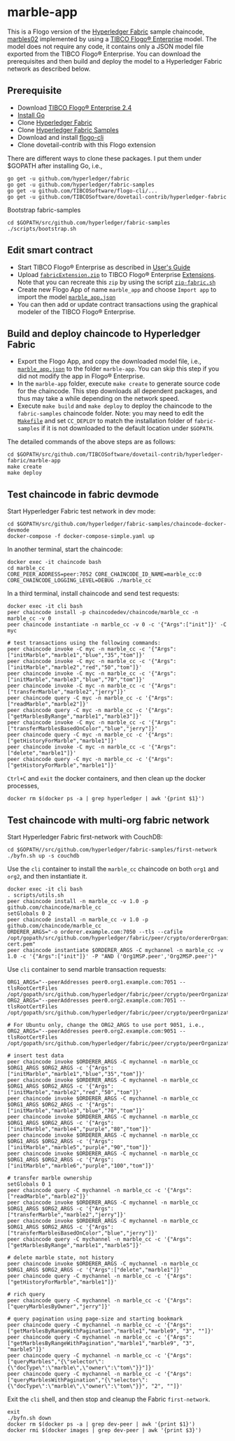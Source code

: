 # marble-app
This is a Flogo version of the [Hyperledger Fabric](https://www.hyperledger.org/projects/fabric) sample chaincode, [marbles02](https://github.com/hyperledger/fabric-samples/tree/release-1.4/chaincode/marbles02) implemented by using a [TIBCO Flogo® Enterprise](https://docs.tibco.com/products/tibco-flogo-enterprise-2-4-0) model.  The model does not require any code, it contains only a JSON model file exported from the TIBCO Flogo® Enterprise.  You can download the prerequisites and then build and deploy the model to a Hyperledger Fabric network as described below.

## Prerequisite
- Download [TIBCO Flogo® Enterprise 2.4](https://edelivery.tibco.com/storefront/eval/tibco-flogo-enterprise/prod11810.html)
- [Install Go](https://golang.org/doc/install)
- Clone [Hyperledger Fabric](https://github.com/hyperledger/fabric)
- Clone [Hyperledger Fabric Samples](https://github.com/hyperledger/fabric-samples)
- Download and install [flogo-cli](https://github.com/TIBCOSoftware/flogo-cli)
- Clone dovetail-contrib with this Flogo extension

There are different ways to clone these packages.  I put them under $GOPATH after installing Go, i.e.,
```
go get -u github.com/hyperledger/fabric
go get -u github.com/hyperledger/fabric-samples
go get -u github.com/TIBCOSoftware/flogo-cli/...
go get -u github.com/TIBCOSoftware/dovetail-contrib/hyperledger-fabric
```
Bootstrap fabric-samples
```
cd $GOPATH/src/github.com/hyperledger/fabric-samples
./scripts/bootstrap.sh
```

## Edit smart contract
- Start TIBCO Flogo® Enterprise as described in [User's Guide](https://docs.tibco.com/pub/flogo/2.4.0/doc/pdf/TIB_flogo_2.4_users_guide.pdf?id=1)
- Upload [`fabricExtension.zip`](../fabricExtension.zip) to TIBCO Flogo® Enterprise [Extensions](http://localhost:8090/wistudio/extensions).  Note that you can recreate this `zip` by using the script [`zip-fabric.sh`](../zip-fabric.sh)
- Create new Flogo App of name `marble_app` and choose `Import app` to import the model [`marble_app.json`](marble_app.json)
- You can then add or update contract transactions using the graphical modeler of the TIBCO Flogo® Enterprise.

## Build and deploy chaincode to Hyperledger Fabric
- Export the Flogo App, and copy the downloaded model file, i.e., [`marble_app.json`](marble_app.json) to the folder `marble-app`.  You can skip this step if you did not modify the app in Flogo® Enterprise.
- In the `marble-app` folder, execute `make create` to generate source code for the chaincode.  This step downloads all dependent packages, and thus may take a while depending on the network speed.
- Execute `make build` and `make deploy` to deploy the chaincode to the `fabric-samples` chaincode folder.  Note: you may need to edit the [`Makefile`](Makefile) and set `CC_DEPLOY` to match the installation folder of `fabric-samples` if it is not downloaded to the default location under `$GOPATH`.

The detailed commands of the above steps are as follows:
```
cd $GOPATH/src/github.com/TIBCOSoftware/dovetail-contrib/hyperledger-fabric/marble-app
make create
make deploy
```

## Test chaincode in fabric devmode
Start Hyperledger Fabric test network in dev mode:
```
cd $GOPATH/src/github.com/hyperledger/fabric-samples/chaincode-docker-devmode
docker-compose -f docker-compose-simple.yaml up
```
In another terminal, start the chaincode:
```
docker exec -it chaincode bash
cd marble_cc
CORE_PEER_ADDRESS=peer:7052 CORE_CHAINCODE_ID_NAME=marble_cc:0 CORE_CHAINCODE_LOGGING_LEVEL=DEBUG ./marble_cc
```
In a third terminal, install chaincode and send test requests:
```
docker exec -it cli bash
peer chaincode install -p chaincodedev/chaincode/marble_cc -n marble_cc -v 0
peer chaincode instantiate -n marble_cc -v 0 -c '{"Args":["init"]}' -C myc

# test transactions using the following commands:
peer chaincode invoke -C myc -n marble_cc -c '{"Args":["initMarble","marble1","blue","35","tom"]}'
peer chaincode invoke -C myc -n marble_cc -c '{"Args":["initMarble","marble2","red","50","tom"]}'
peer chaincode invoke -C myc -n marble_cc -c '{"Args":["initMarble","marble3","blue","70","tom"]}'
peer chaincode invoke -C myc -n marble_cc -c '{"Args":["transferMarble","marble2","jerry"]}'
peer chaincode query -C myc -n marble_cc -c '{"Args":["readMarble","marble2"]}'
peer chaincode query -C myc -n marble_cc -c '{"Args":["getMarblesByRange","marble1","marble3"]}'
peer chaincode invoke -C myc -n marble_cc -c '{"Args":["transferMarblesBasedOnColor","blue","jerry"]}'
peer chaincode query -C myc -n marble_cc -c '{"Args":["getHistoryForMarble","marble1"]}'
peer chaincode invoke -C myc -n marble_cc -c '{"Args":["delete","marble1"]}'
peer chaincode query -C myc -n marble_cc -c '{"Args":["getHistoryForMarble","marble1"]}'
```

`Ctrl+C` and `exit` the docker containers, and then clean up the docker processes,
```
docker rm $(docker ps -a | grep hyperledger | awk '{print $1}')
```

## Test chaincode with multi-org fabric network
Start Hyperledger Fabric first-network with CouchDB:
```
cd $GOPATH//src/github.com/hyperledger/fabric-samples/first-network
./byfn.sh up -s couchdb
```
Use the `cli` container to install the `marble_cc` chaincode on both `org1` and `org2`, and then instantiate it.
```
docker exec -it cli bash
. scripts/utils.sh
peer chaincode install -n marble_cc -v 1.0 -p github.com/chaincode/marble_cc
setGlobals 0 2
peer chaincode install -n marble_cc -v 1.0 -p github.com/chaincode/marble_cc
ORDERER_ARGS="-o orderer.example.com:7050 --tls --cafile /opt/gopath/src/github.com/hyperledger/fabric/peer/crypto/ordererOrganizations/example.com/orderers/orderer.example.com/msp/tlscacerts/tlsca.example.com-cert.pem"
peer chaincode instantiate $ORDERER_ARGS -C mychannel -n marble_cc -v 1.0 -c '{"Args":["init"]}' -P "AND ('Org1MSP.peer','Org2MSP.peer')"
```
Use `cli` container to send marble transaction requests:
```
ORG1_ARGS="--peerAddresses peer0.org1.example.com:7051 --tlsRootCertFiles /opt/gopath/src/github.com/hyperledger/fabric/peer/crypto/peerOrganizations/org1.example.com/peers/peer0.org1.example.com/tls/ca.crt"
ORG2_ARGS="--peerAddresses peer0.org2.example.com:7051 --tlsRootCertFiles /opt/gopath/src/github.com/hyperledger/fabric/peer/crypto/peerOrganizations/org2.example.com/peers/peer0.org2.example.com/tls/ca.crt"

# For Ubuntu only, change the ORG2_ARGS to use port 9051, i.e.,
ORG2_ARGS="--peerAddresses peer0.org2.example.com:9051 --tlsRootCertFiles /opt/gopath/src/github.com/hyperledger/fabric/peer/crypto/peerOrganizations/org2.example.com/peers/peer0.org2.example.com/tls/ca.crt"

# insert test data
peer chaincode invoke $ORDERER_ARGS -C mychannel -n marble_cc $ORG1_ARGS $ORG2_ARGS -c '{"Args":["initMarble","marble1","blue","35","tom"]}'
peer chaincode invoke $ORDERER_ARGS -C mychannel -n marble_cc $ORG1_ARGS $ORG2_ARGS -c '{"Args":["initMarble","marble2","red","50","tom"]}'
peer chaincode invoke $ORDERER_ARGS -C mychannel -n marble_cc $ORG1_ARGS $ORG2_ARGS -c '{"Args":["initMarble","marble3","blue","70","tom"]}'
peer chaincode invoke $ORDERER_ARGS -C mychannel -n marble_cc $ORG1_ARGS $ORG2_ARGS -c '{"Args":["initMarble","marble4","purple","80","tom"]}'
peer chaincode invoke $ORDERER_ARGS -C mychannel -n marble_cc $ORG1_ARGS $ORG2_ARGS -c '{"Args":["initMarble","marble5","purple","90","tom"]}'
peer chaincode invoke $ORDERER_ARGS -C mychannel -n marble_cc $ORG1_ARGS $ORG2_ARGS -c '{"Args":["initMarble","marble6","purple","100","tom"]}'

# transfer marble ownership
setGlobals 0 1
peer chaincode query -C mychannel -n marble_cc -c '{"Args":["readMarble","marble2"]}'
peer chaincode invoke $ORDERER_ARGS -C mychannel -n marble_cc $ORG1_ARGS $ORG2_ARGS -c '{"Args":["transferMarble","marble2","jerry"]}'
peer chaincode invoke $ORDERER_ARGS -C mychannel -n marble_cc $ORG1_ARGS $ORG2_ARGS -c '{"Args":["transferMarblesBasedOnColor","blue","jerry"]}'
peer chaincode query -C mychannel -n marble_cc -c '{"Args":["getMarblesByRange","marble1","marble5"]}'

# delete marble state, not history
peer chaincode invoke $ORDERER_ARGS -C mychannel -n marble_cc $ORG1_ARGS $ORG2_ARGS -c '{"Args":["delete","marble1"]}'
peer chaincode query -C mychannel -n marble_cc -c '{"Args":["getHistoryForMarble","marble1"]}'

# rich query
peer chaincode query -C mychannel -n marble_cc -c '{"Args":["queryMarblesByOwner","jerry"]}'

# query pagination using page-size and starting bookmark
peer chaincode query -C mychannel -n marble_cc -c '{"Args":["getMarblesByRangeWithPagination","marble1","marble9", "3", ""]}'
peer chaincode query -C mychannel -n marble_cc -c '{"Args":["getMarblesByRangeWithPagination","marble1","marble9", "3", "marble5"]}'
peer chaincode query -C mychannel -n marble_cc -c '{"Args":["queryMarbles","{\"selector\":{\"docType\":\"marble\",\"owner\":\"tom\"}}"]}'
peer chaincode query -C mychannel -n marble_cc -c '{"Args":["queryMarblesWithPagination","{\"selector\":{\"docType\":\"marble\",\"owner\":\"tom\"}}", "2", ""]}'
```

Exit the `cli` shell, and then stop and cleanup the Fabric `first-network`.
```
exit
./byfn.sh down
docker rm $(docker ps -a | grep dev-peer | awk '{print $1}')
docker rmi $(docker images | grep dev-peer | awk '{print $3}')
```
